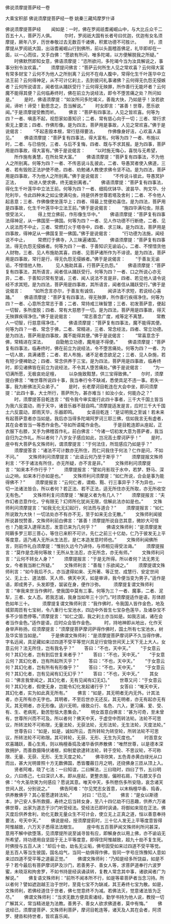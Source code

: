 佛说须摩提菩萨经一卷


大乘宝积部
佛说须摩提菩萨经一卷
姚秦三藏鸠摩罗什译


佛说须摩提菩萨经
　　闻如是：一时，佛在罗阅祇耆阇崛山中，与大比丘众千二百五十人，菩萨万人俱。
　　尔时，罗阅祇大国有长者号曰优迦，优迦有女名须摩提，厥年八岁，历世奉敬过去无数百千诸佛，积累功德不可胜计。
　　时，须摩提从罗阅祇大国，出诣耆阇崛山行到佛所，前以头面稽首佛足，礼毕即却在一面，以一心而往，叉手白佛：“愿欲有所问，唯多陀竭，以方便解脱我之所疑。”
　　时佛默然即知女意，佛语须摩提：“恣所欲问，多陀竭今当为汝具解说之，事事分别令汝欢喜。”
　　须摩提问佛言：“菩萨云何所生人见之常欢喜？云何得大富有常多财宝？云何不为他人之所别离？云何不在母人腹中，常得化生千叶莲华中立法王前？云何得神足，从不可计亿刹土，去到彼问礼事诸佛？云何得无仇怨无侵嫉者？云何所说语言，闻者信从踊跃受行？云何得无殃罪，所作善行无能坏者？云何魔不能得其便？云何临寿终时，佛在前立为说经法，即令不堕苦痛之处？所问如是。”
　　是时，佛语须摩提：“如汝所问多陀竭义，善哉大快，乃如是乎！汝若欲闻，谛听！谛受！勤思念之，吾当解说。”
　　时女即言：“甚善！世尊，愿乐欲闻。”于是须摩提受教而听。
　　佛言：“菩萨有四事法，人见之皆欢喜。何等为四？一者、嗔恚不起，视怨家如善知识；二者、常有慈心向于一切；三者、常行求索无上要法；四者、作佛形像。是为四法，菩萨用是事故，人见之常欢喜。”佛于是说偈言：
　　“不起恚毁本根，常行慈得要法，
　　作佛像身好洁，心欢喜人喜见。”
　　佛语须摩提：“菩萨复有四事法，得大富有。何等为四？一者、布施以时，二者、与已倍悦，三者、与后不复悔，四者、既与不求其报。是为四事，菩萨用是四事故，得大富有。”佛于是说偈言：
　　“以时施无悔心，喜悦与无希望，
　　所作施有勇慧，在所处常大富。”
　　佛语须摩提：“菩萨复有四事法，不为他人之所别离。何等为四？一者、不传恶说斗乱彼此，二者、导愚冥者使入佛道，三者、若有毁败正法护使不绝，四者、劝勉诸人教使求佛令坚不动。是为四法，菩萨用是四事故，不为他人之所别离。”佛于是说偈言：
　　“不传说斗彼此，导愚冥护正法，
　　劝进人使求佛，终无能别离者。”
　　佛语须摩提：“菩萨复有四事法，得化生千叶莲华中立法王前。何等为四？一者、细捣优钵华、波昙华、拘文华、分陀利华，令此四种末之如尘使满句虫，持是供养世尊若塔及舍利；二者、不令他人起恚意；三者、作佛像使坐莲华上；四者、得最上觉便劝喜住。是为四法，菩萨用是四事故，化生千叶莲华中立法王前。”佛于是说偈言：
　　“施四华满句虫，除恚恨受法义，
　　得上觉立佛前，作形像生华中。”
　　佛语须摩提：“菩萨复有四事法得神足，从一佛国至一佛国。何等为四？一者、见人作功德不行断绝，二者、见人说法而不中止，三者、常燃灯火于塔寺中，四者、求三昧。是为四法，菩萨用是四事故，得神足从一佛国复至一佛国。”佛于是说偈言：
　　“行功德为法施，闻经说不中止，
　　常燃灯于佛寺，入三昧遍诸国。”
　　佛语须摩提：“菩萨复有四事法，得无仇怨无侵嫉者。何等为四？一者、于善知识无谕谄心，二者、不悭惜贪他人财物，三者、见人布施助其喜，四者、见菩萨诸所作为不诽谤。是为四法，菩萨用是四事故，常行是行，得无仇怨无侵嫉者。”佛于是说偈言：
　　“于善友无谕谄，不悭惜他人物，
　　见人施助其喜，行菩萨无仇怨。”
　　佛语须摩提：“菩萨复有四事法，其所语言，闻者信从踊跃受行。何等为四？一者、口之所说心亦无异，二者、于善知识常有至诚，三者、闻人说法不言是非，四者、若见他人请令说经不求其短。是为四法，菩萨用是四事故，其所语言，闻者信从踊跃受行。”佛于是说偈言：
　　“如所念言亦尔，于善友有诚信，
　　闻讲法不求短，若说经心喜踊。”
　　佛语须摩提：“菩萨复有四事法，得无殃罪，所作善行疾得净住。何等为四？一者、心意所念常志于善；二者、常持戒三昧智慧；三者、初发菩萨意，便起一切智，多所度脱；四者、常有大慈愍于一切。是为四法，菩萨用是四事故，得灭无殃罪疾得净住。”佛于是说偈言：
　　“常志善念广度，戒等定不离慧，
　　常教人一切智，行慈意得净住。”
　　佛语须摩提：“菩萨复有四事法，魔不能得其便。何等为四？一者、常念于佛，二者、常精进，三者、常念经法，四者、常立功德。是为四法，菩萨用是四事故，魔不能得其便。”佛于是说偈言：
　　“常喜意念于佛，常精进在深法，
　　自勖勉立功德，魔用是不得便。”
　　佛语须摩提：“菩萨复有四事法，临寿终时，佛在前立为说经法，令不堕苦痛处。何等为四？一者、为一切人故，具满诸愿；二者、若人布施，诸不足者念欲足之；三者、见人杂施，若有短少便裨助之；四者、常念供养于三宝。是为四法，菩萨用是四事故，临寿终时，即见诸佛皆在前立为说经法，不令其人堕苦痛处。”佛于是说偈言：
　　“为一切满所愿，无极哀劝足檀，
　　以杂施致黠慧，供三宝得致佛。”
　　尔时，须摩提白佛言：“唯世尊所说四十事，我当奉行令不缺减，悉使具足不违一事。若失一事，我为断佛法灭众弟子。”
　　是时，长老摩诃目乾连在大会中坐，即问须摩提：“此四十事，大士所行，菩萨所为，甚亦难当！如汝小女，何能办之？”
　　时，须摩提答目乾连言：“假令我今审实能行此四十事者，三千大千国土皆当为我六反震动，雨于天华，诸音乐器不鼓自鸣。”须摩提适发是言，应时三千大千国土六反震动，即雨天华，乐器即鸣。
　　女语目乾连：“是证明我之至诚！若未来有起菩萨意者亦当如是。我后亦当得多陀竭阿罗诃三耶三佛，信如我言无有虚者，其在会者皆当一等悉作金色。”寻如所语辄作金色。
　　于是目乾连即从座起，正衣服下右膝，叉手为佛稽首作礼，前白佛言：“今诸一切初发大意为菩萨者，我当自归为之作礼。所以者何？八岁女子感应如此，岂况高士摩诃萨乎！”
　　是时，座中有大菩萨名文殊师利，谓须摩提言：“于何法住，所现感应乃如是乎？”
　　须摩提答言：“诸法不可计数亦无所住，而仁问我住于何法？仁作是问，不如不问。”
　　文殊师利问须摩提言：“此语云何乃至于斯乎？”
　　须摩提报文殊师利言：“不于诸法有所住，亦无所疑，亦不言是非。”
　　文殊师利问须摩提言：“如来本不作行乎？”
　　须摩提报言：“譬如月影现于水中，若梦、野马、深山之响，如来本行亦如是也。”
　　文殊师利问须摩提：“如仁所说，合会是事为能得佛不？”
　　须摩提报言：“云何仁者，谓痴、黠、行三事异乎？不为异也，一切一法诸法皆合。所以者何？若正法、若不正法，适无所住亦无所取，亦无所收空无有色。”
　　文殊师利复问须摩提：“解是义者为有几人？”
　　须摩提报言：“夫作幻者恣意作化，宁有限无？幻师所化犹尚无限，信解此法亦如是也。”
　　文殊师利问须摩提言：“如我无化无幻起行，何法而与道合？”
　　须摩提报言：“如仁所说致为大快！一切法处亦不有亦不无，至于如来无合无散。”
　　文殊师利闻彼所说甚悦赞善，文殊师利前白佛言：“甚善！须摩提所说自恣其意，微妙大可怪也！乃能深入逮得法忍，发意已来为几何乎？”
　　佛语文殊师利：“是须摩提发阿耨多罗三耶三菩心，等住已来积不可计。先仁之前三十亿劫，仁乃于彼发无上平等度意，适乃甫入无所从生法忍，是仁本造发意时师也。”
　　文殊师利闻佛所言，则前作礼白须摩提：“惟别久远今乃讲侍，与师相见得受法诲。”
　　须摩提报言：“莫作是念用何等故！无所从生法忍，亦无所念，亦无有师。”
　　文殊师利问言：“云何不转女人身？”
　　须摩提报言：“于是无所得。所以者何？法无男无女，今者我当断仁所疑。”
　　文殊师利言：“善哉！乐欲闻之。”
　　须摩提谓文殊师利言：“如今我后不久，亦当逮得如来、无所著、等正觉、成慧行、安定世间父、无上士、道法御、天人师、佛天中天，如是审谛，我今便当变为男子。”适作是语，即成男子，头发即堕，袈裟在身，便作沙弥。
　　须摩提复谓文殊师利言：“审我来世当作佛时，使我国中莫有三事。何等为三？一者、魔事，二者、泥犁，三者、女人态。若我志诚，我身当如年三十沙门。”时须摩提适作是语，形体颜色如年三十。
　　须摩提复谓文殊师利言：“我作佛时，令我国人皆作金色，地及城郭周匝有七宝树，令八重行七宝池水，四边中外皆生七宝杂色莲华，及诸杂宝不多不少皆悉停等。”须摩提言：“如仁之国，我之刹土亦当如是。如我志诚，诸在会者当作金色。”适作是语，应时众会皆作金色。
　　时，持地神即从地出，化作天身举声称扬，叹须摩提言：“须摩提菩萨摩诃萨得作佛时，国土所有七宝池水，树及华实皆当如是。”
　　于是佛谓文殊师利：“是须摩提菩萨摩诃萨不久当得作佛，字名远闻，具足藏如来过四道不受平等觉兴具足行安隐世间天上天下无上大人。女意云何？法无所住，岂有我名乎？”
　　答曰：“不也，天中天。”
　　“于女意云何？其幻化者，岂有到后世复来者乎？”
　　答曰：“不也，天中天。”
　　“于女意云何？其幻化者，岂有所起所灭乎？”
　　答曰：“不也，天中天。”
　　“于女意云何？其幻化者，岂有所有有形像乎？”
　　答曰：“不也，天中天。”
　　“于女意云何？其幻化者，岂有见闻有幻无幻乎？”
　　答曰：“不也，天中天。”
　　其女曰：“佛言我曾闻之，其幻化者，无有见闻有幻无幻。”
　　世尊又问：“于女意云何？其幻化者，假使无身，岂能令幻化发起诸行乎？”
　　女答曰：“唯天中天，其幻化者，实为如此真无所有。”
　　佛言：“如是，其无明者无内无外。计其法者，亦无所有亦无字也。其明者，不至后世亦无还反。其无明者，亦无有起亦无有灭。其无明者，亦无形像。适兴无明，缘致众行、名色、六入，更习痛、爱、受、有、生、老病死，勤苦愁恼大患集会。”
　　明女首意白佛言：“甚为可奇，至未曾有，世尊所兴而不可及。所以者何？佛天中天，于虚空中而转法轮。法轮不可思议，所转法轮不可称限，无量法轮，无获法轮，无形法轮，无生法轮，灭度法轮。”
　　世尊告曰：“如是，如是，诚如所云，吾所转轮为转空轮，所转法轮不可思议，所转法轮不可称限。其可转轮，无获、无形、无生为灭度也。”
　　时首意女欢喜踊跃，善心生焉，则以栴檀香捣及诸华香供养散佛：“唯然世尊，以是德本深致拥护，而善救摄降伏诸根，抑制爱欲逮转法轮，转于空轮、不思议轮，不可称限、无量、无获、无形、无生灭度之轮。”
　　佛寻欣笑，五色青赤黄白绿光从口而出，甚大光明普照十方无数佛国，悉皆覆蔽日月之明，还绕佛身三匝从顶上入。
　　贤者阿难，晓了七法：一曰知谊，二曰解法，三曰晓时，四曰了节，五曰明众，六曰练己，七曰深识人本。即从座起，更整衣服，偏袒右肩，下右膝叉手白佛：“今大圣欣笑为何感应？愿说其意。唯天中天，多所愍伤多所安隐，哀念诸天世间人民，分别说之。”
　　佛告阿难：“尔见梵志女首意，以末栴檀华香、捣香，供养散佛乎？其心誓愿逮转法轮。”
　　对曰：“已见。”
　　佛言：“是女以斯德本，护己安人多所救摄，寿终之后当转女身，至八十四亿劫不归恶趣，供养六万诸佛世尊，出家为道志于沙门听受经法。受经法已即时讽诵，将御如来现在正法，佛灭度后供养舍利，劝化无数无量众生不可计会，使立无上正真之道，恒以善意奉持要法，号天中天。”
　　佛说是经，授须摩提莂时，三十亿人发无上平等度意皆得阿惟越致，六万天子悉得法法眼生。
　　座中有五百菩萨闻文殊师利所问甚深，意用不解中欲堕落，见须摩提所说至诚寻皆有应，即解身衣以用上佛，亦不谕谄无所希望，持功德用自坚固于无上平等度意，即得住阿惟越致，超九十劫不复生死。时佛授与五百人决：“却后十劫，劫名无尘垢，佛号固受如来过四道不受平等觉。是五百人等当生彼国，国名焰气，当同一劫俱得作佛，皆同一字号庄饰豫知人意如来过四道不受平等之道最正觉。”
　　佛谓文殊师利：“乃知是经多所饶益，如是不乎？若今最后有菩萨摩诃萨及沙门，若善男子、善女人等，求菩萨道奉行六波罗蜜，未晓沤和拘舍罗，不如书持是经讽诵读转，复教人常念其中事，诸欲闻者广为解说。”
　　佛复语文殊师利：“前所不闻本所不行，如是等辈菩萨者当念习持。所以者何？譬如遮迦越王治于世时，至竟七宝不为缺减，其王寿终七宝为散。如是，文殊师利，若佛经道住于世者，佛七觉意终不为减。若佛法灭，觉意诸法皆为乏尽。”
　　佛谓文殊师利：“当求无数方便具索诸经，勤学书持为他人说，教授一切广解其义，常当精进是为法教。善男子、善女人欲求佛道者，莫中有悔。”
　　佛说经已，须摩提菩萨、文殊师利菩萨，摩诃目乾连等，诸天及人其在会者，阿须罗、揵沓和持世者，皆欢喜乐闻。

 

